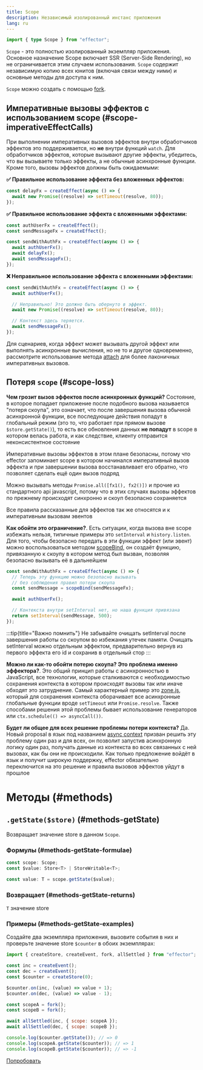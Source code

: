 ```yaml
---
title: Scope
description: Независимый изолированный инстанс приложения
lang: ru
---
```


```ts
import { type Scope } from "effector";
```

`Scope` - это полностью изолированный экземпляр приложения.
Основное назначение Scope включает SSR (Server-Side Rendering), но не ограничивается этим случаем использования. `Scope` содержит независимую копию всех юнитов (включая связи между ними) и основные методы для доступа к ним.

`Scope` можно создать с помощью [fork](/ru/api/effector/fork).

## Императивные вызовы эффектов с использованием scope (#scope-imperativeEffectCalls)

При выполнении императивных вызовов эффектов внутри обработчиков эффектов это поддерживается, но **не** внутри функций `watch`. Для обработчиков эффектов, которые вызывают другие эффекты, убедитесь, что вы вызываете только эффекты, а не обычные асинхронные функции. Кроме того, вызовы эффектов должны быть ожидаемыми:

**✅ Правильное использование эффекта без вложенных эффектов:**

```js
const delayFx = createEffect(async () => {
  await new Promise((resolve) => setTimeout(resolve, 80));
});
```

**✅ Правильное использование эффекта с вложенными эффектами:**

```js
const authUserFx = createEffect();
const sendMessageFx = createEffect();

const sendWithAuthFx = createEffect(async () => {
  await authUserFx();
  await delayFx();
  await sendMessageFx();
});
```

**❌ Неправильное использование эффекта с вложенными эффектами:**

```js
const sendWithAuthFx = createEffect(async () => {
  await authUserFx();

  // Неправильно! Это должно быть обернуто в эффект.
  await new Promise((resolve) => setTimeout(resolve, 80));

  // Контекст здесь теряется.
  await sendMessageFx();
});
```

Для сценариев, когда эффект может вызывать другой эффект или выполнять асинхронные вычисления, но не то и другое одновременно, рассмотрите использование метода [attach](/ru/api/effector/attach) для более лаконичных императивных вызовов.

## Потеря `scope` (#scope-loss)

**Чем грозит вызов эффектов после асинхронных функций?** Состояние, в которое попадает приложение после подобного вызова называется "потеря скоупа", это означает, что после завершения вызова обычной асинхронной функции, все последующие действия попадут в глобальный режим (это то, что работает при прямом вызове `$store.getState()`), то есть все обновления данных **не попадут** в scope в котором велась работа, и как следствие, клиенту отправится неконсистентное состояние

Императивные вызовы эффектов в этом плане безопасны, потому что effector запоминает scope в котором начинался императивный вызов эффекта и при завершении вызова восстанавливает его обратно, что позволяет сделать ещё один вызов подряд

Можно вызывать методы `Promise.all([fx1(), fx2()])` и прочие из стандартного api javascript, потому что в этих случаях вызовы эффектов по прежнему происходят синхронно и скоуп безопасно сохраняется

Все правила рассказанные для эффектов так же относятся и к императивным вызовам эвентов

**Как обойти это ограничение?**. Есть ситуации, когда вызова вне scope избежать нельзя, типичные примеры это `setInterval` и `history.listen`. Для того, чтобы безопасно передать в эти функции эффект (или эвент) можно воспользоваться методом [scopeBind](/ru/api/effector/scopeBind), он создаёт функцию, привязанную к скоупу в котором метод был вызван, позволяя безопасно вызывать её в дальнейшем

```js
const sendWithAuthFx = createEffect(async () => {
  // Теперь эту функцию можно безопасно вызывать
  // без соблюдения правил потери скоупа
  const sendMessage = scopeBind(sendMessageFx);

  await authUserFx();

  // Контекста внутри setInterval нет, но наша функция привязана
  return setInterval(sendMessage, 500);
});
```

:::tip{title="Важно помнить"}
Не забывайте очищать setInterval после завершения работы со скоупом во избежания утечек памяти. Очищать setInterval можно отдельным эффектом, предварительно вернув из первого эффекта его id и сохранив в отдельный стор
:::

**Можно ли как-то обойти потерю скоупа? Это проблема именно эффектора?**. Это общий принцип работы с асинхронностью в JavaScript, все технологии, которые сталкиваются с необходимостью сохранения контекста в котором происходят вызовы так или иначе обходят это затруднение. Самый характерный пример это [zone.js](https://github.com/angular/angular/tree/main/packages/zone.js), который для сохранения контекста оборачивает все асинхронные глобальные функции вроде `setTimeout` или `Promise.resolve`. Также способами решения этой проблемы бывает использование генераторов или `ctx.schedule(() => asyncCall())`.

**Будет ли общее для всех решение проблемы потери контекста?** Да. Новый proposal в язык под названием [async context](https://github.com/tc39/proposal-async-context) призван решить эту проблему один раз и для всех, он позволит запустив асинхронную логику один раз, получать данные из контекста во всех связанных с ней вызовах, как бы они не происходили. Как только предложение войдёт в язык и получит широкую поддержку, effector обязательно переключится на это решение и правила вызовов эффектов уйдут в прошлое

# Методы (#methods)

## `.getState($store)` (#methods-getState)

Возвращает значение store в данном `Scope`.

### Формулы (#methods-getState-formulae)

```ts
const scope: Scope;
const $value: Store<T> | StoreWritable<T>;

const value: T = scope.getState($value);
```

### Возвращает (#methods-getState-returns)

`T` значение store

### Примеры (#methods-getState-examples)

Создайте два экземпляра приложения, вызовите события в них и проверьте значение store `$counter` в обоих экземплярах:

```js
import { createStore, createEvent, fork, allSettled } from "effector";

const inc = createEvent();
const dec = createEvent();
const $counter = createStore(0);

$counter.on(inc, (value) => value + 1);
$counter.on(dec, (value) => value - 1);

const scopeA = fork();
const scopeB = fork();

await allSettled(inc, { scope: scopeA });
await allSettled(dec, { scope: scopeB });

console.log($counter.getState()); // => 0
console.log(scopeA.getState($counter)); // => 1
console.log(scopeB.getState($counter)); // => -1
```

[Попробовать](https://share.effector.dev/0grlV3bA)

```

```
